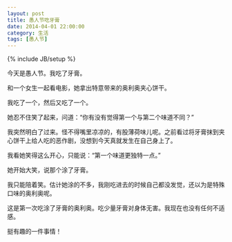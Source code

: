 ```yaml
---
layout: post
title: 愚人节吃牙膏
date: 2014-04-01 22:00:00
category: 生活
tags: [愚人节]
---
```

{% include JB/setup %}

今天是愚人节。我吃了牙膏。

<!--more-->

和一个女生一起看电影，她拿出特意带来的奥利奥夹心饼干。

我吃了一个，然后又吃了一个。

她忍不住笑了起来，问道：“你有没有觉得第一个与第二个味道不同？” 

我突然明白了过来。怪不得嘴里凉凉的，有股薄荷味儿呢。之前看过将牙膏抹到夹心饼干上给人吃的恶作剧，没想到今天真就发生在自己身上了。

我看她笑得这么开心，只能说：“第一个味道更独特一点。”

她开始大笑，说那个涂了牙膏。

我只能陪着笑。估计她涂的不多，我刚吃进去的时候自己都没发觉，还以为是特殊口味的奥利奥呢。

这是第一次吃涂了牙膏的奥利奥。吃少量牙膏对身体无害。我现在也没有任何不适感。

挺有趣的一件事情！
